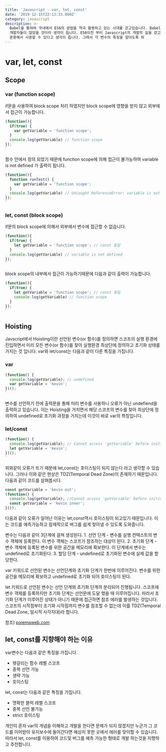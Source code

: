 ```yaml
---
title: 'Javascript - var, let, const'
date: '2019-12-15T22:13:33.000Z'
category: javascript
description: >-
  Babel을 통하여 국내에서 ES6의 문법을 적극 활용하고 있는 시대를 걷고있습니다. Babel이 없었다면 ES5에 여전히 발목 잡혀 있는
  개발자들이 많았을 것이라 생각이 듭니다. ES6이전 부터 Javascript의 개발의 길을 걷고 있다면 변수(var, let, cont)를
  혼용해서 사용할 수 있다고 생각이 듭니다. 그래서 각 변수의 특징을 알아도록 하
---
```


# var, let, const

## Scope

### var \(function scope\)

if문을 사용하여 block scope 처리 하였지만 block scope에 영향을 받지 않고 외부에서 접근이 가능합니다.

```javascript
(function(){
  if(true) {
    var getVariable = 'function scope';
  }
  console.log(getVariable) // function scope
});
`
```

함수 안에서 정의 되었기 때문에 function scope에 의해 접근이 불가능하여 variable is not defined 가 출력이 됩니다.

```javascript
(function(){
  function runTest() {
    var getVariable = 'function scope';
  }
  console.log(getVariable) // Uncaught ReferenceError: variable is not defined
});
`
```

### let, const \(block scope\)

if문의 block scope에 의해서 외부에서 변수에 접근할 수 없습니다.

```javascript
(function(){
  if(true) {
    let getVariable = 'function scope'; // const 동일
  }
  console.log(getVariable) // variable is not defined
});
`
```

block scope의 내부에서 접근이 가능하기때문에 다음과 같이 출력이 가능합니다.

```javascript
(function(){
  if(true) {
    let getVariable = 'function scope'; // const 동일
    console.log(getVariable) // function scope
  }
});
`
```

## Hoisting

Javscript에서 Hoisting이란 선언된 변수\(or 함수\)를 정의하면 스코프의 실행 환경에 진입하면서 미리 모든 변수\(or 함수\)를 찾아 실행환경 최상단에 정의하고 초기화 상태를 가지는 것 입니다. var와 let/const는 다음과 같이 다른 특징을 가집니다.

### var

```javascript
(function() {
  console.log(getVariable); // undefined
  var getVariable = 'kevin';
})();
`
```

변수를 선언하기 전에 출력문을 통해 미리 변수를 사용하니 오류가 아닌 undefiend을 출력하고 있습니다. 이는 Hoisting을 거치면서 해당 스코프의 변수를 찾아 최상단에 정의하여 undefined로 초기화 과정을 거치는데 이것이 바로 var의 특징입니다.

### let/const

```javascript
(function() {
  console.log(getVariable); // Cannot access 'getVariable' before initialization
  let getVariable = 'kevin';
})();
`
```

위와같이 오류가 뜨기 때문에 let,const는 호이스팅이 되지 않는다 라고 생각할 수 있습니다. 그러나 이와 같은 현상은 TDZ\(Temporal Dead Zone\)이 존재하기 때문입니다. 다음과 같이 코드를 살펴봅시다.

```javascript
const getVariable = 'kevin out';
(function() {
  console.log(getVariable); //Cannot access 'getVariable' before initialization
  const getVariable = 'kevin inner';
}());
```

다음과 같이 오류가 일어난 이유는 let,const역시 호이스팅이 되고있기 때문입니다. 이는 코드를 예측가능하고 잠재적으로 버그를 쉽게 찾아낼 수 있도록 도와줍니다.

변수는 다음과 같이 3단계에 걸쳐 생성된다. 1. 선언 단계 - 변수를 실행 컨텍스트의 변수 객체에 등록한다. 이 변수 객체는 스코프가 참조하는 대상이 된다. 2. 초기화 단계 - 변수 객체에 등록된 변수를 위한 공간을 메모리에 확보한다. 이 단계에서 변수는 undefined로 초기화된다. 3. 할당 단계 - undefined로 초기화된 변수에 실제 값을 할당한다.

var 키워드로 선언된 변수는 선언단계와 초기화 단계가 한번에 이루어진다. 변수를 위한 공간을 메모리에 확보하고 undefined로 초기화 되어 호이스팅이 된다.

let 키워드로 선언된 변수는 선언 단계와 초기화 단계까 분리되어 진행됩니다. 스코프에 변수 객체를 등록하지만 초기화 단계는 선언문에 도달 했을 때 이루어집니다. 따라서 초기화 단계가 이루어진 상태가 아니기 때문에 접근하면 참조 에러를 발생하는 것입니다. 스코프의 시작점부터 초기화 시작점까지 변수를 참조할 수 없는데 이를 TDZ\(Temporal Dead Zone, 일시적 사각지대\)라 합니다.

참조\) [poiemaweb.com](https://poiemaweb.com/es6-block-scope)

## let, const를 지향해야 하는 이유

var변수는 다음과 같은 특징을 가집니다.

* 헷갈리는 함수 레벨 스코프
* 중복 선언 가능
* 생략 가능
* 호이스팅

let, const는 다음과 같은 특징을 가집니다.

* 명확한 블럭 레벨 스코프
* 중복 선언 불가능
* strict 호이스팅

개인이 혼자 var의 개념을 이해하고 개발을 한다면 문제가 되지 않겠지만 누군가 그 코드를 이어받아 유지보수에 들어간다면 예상치 못한 곳에서 에러를 맞이할 수 있습니다. 따라서 let, const를 이용하여 코드및 버그를 예측 가능한 형태로 개발 하는것을 지향하고 추천합니다.

